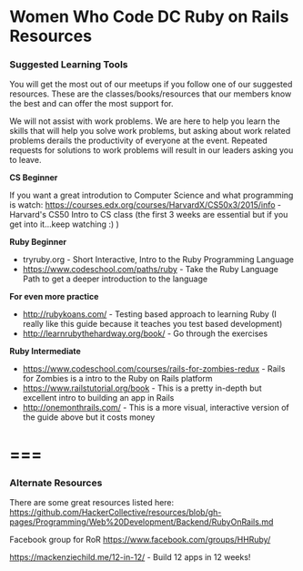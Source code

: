 # Women Who Code DC Ruby on Rails Resources

### Suggested Learning Tools

You will get the most out of our meetups if you follow one of our suggested resources. These are the classes/books/resources that our members know the best and can offer the most support for.

We will not assist with work problems. We are here to help you learn the skills that will help you solve work problems, but asking about work related problems derails the productivity of everyone at the event. Repeated requests for solutions to work problems will result in our leaders asking you to leave.

**CS Beginner**

If you want a great introdution to Computer Science and what programming is watch:
https://courses.edx.org/courses/HarvardX/CS50x3/2015/info - Harvard's CS50 Intro to CS class
(the first 3 weeks are essential but if you get into it...keep watching :) )

**Ruby Beginner**

* tryruby.org - Short Interactive, Intro to the Ruby Programming Language
* https://www.codeschool.com/paths/ruby - Take the Ruby Language Path to get a deeper introduction to the language

**For even more practice**

* http://rubykoans.com/ - Testing based approach to learning Ruby (I really like this guide because it teaches you test based development)
* http://learnrubythehardway.org/book/ - Go through the exercises 

**Ruby Intermediate**

* https://www.codeschool.com/courses/rails-for-zombies-redux - Rails for Zombies is a intro to the Ruby on Rails platform
* https://www.railstutorial.org/book - This is a pretty in-depth but excellent intro to building an app in Rails
* http://onemonthrails.com/ - This is a more visual, interactive version of the guide above but it costs money

===
===

### Alternate Resources

There are some great resources listed here: https://github.com/HackerCollective/resources/blob/gh-pages/Programming/Web%20Development/Backend/RubyOnRails.md

Facebook group for RoR
https://www.facebook.com/groups/HHRuby/

https://mackenziechild.me/12-in-12/ - Build 12 apps in 12 weeks!
